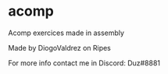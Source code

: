 # acomp

Acomp exercices made in assembly

Made by DiogoValdrez on Ripes

For more info contact me in Discord: Duz#8881
